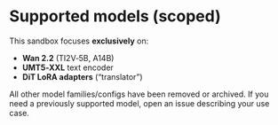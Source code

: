 # Supported models (scoped)

This sandbox focuses **exclusively** on:

- **Wan 2.2** (TI2V‑5B, A14B)
- **UMT5‑XXL** text encoder
- **DiT LoRA adapters** (“translator”)

All other model families/configs have been removed or archived.
If you need a previously supported model, open an issue describing your use case.
